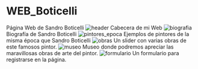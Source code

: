 # WEB_Boticelli
Página Web de Sandro Boticelli
![header](https://github.com/ancastm/CRUD_LIBROS/blob/master/screenshots/header.png)
Cabecera de mi Web
![biografia](https://github.com/ancastm/CRUD_LIBROS/blob/master/screenshots/biografia.png)
Biografía de Sandro Boticelli
![pintores_epoca](https://github.com/ancastm/CRUD_LIBROS/blob/master/screenshots/pintores_epoca.png)
Ejemplos de pintores de la misma época que Sandro Boticelli
![obras](https://github.com/ancastm/CRUD_LIBROS/blob/master/screenshots/obras.png)
Un slider con varias obras de este famosos pintor.
![museo](https://github.com/ancastm/CRUD_LIBROS/blob/master/screenshots/museo.png)
Museo donde podremos apreciar las maravillosas obras de arte del pintor.
![formulario](https://github.com/ancastm/CRUD_LIBROS/blob/master/screenshots/formulario.png)
Un formulario para registrarse en la página.

